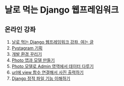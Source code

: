 날로 먹는 Django 웹프레임워크
================

온라인 강좌
---------

1. [날로 먹는 Django 웹프레임워크 강좌, 여는 글](http://blog.hannal.com/2014/8/start_with_django_webframework_00/)
2. [Pystagram 기획](http://blog.hannal.com/2014/8/start_with_django_webframework_01/)
3. [개발 환경 꾸리기](http://blog.hannal.com/2014/8/start_with_django_webframework_02/)
4. [Photo 앱과 모델 만들기](http://blog.hannal.com/2014/9/start_with_django_webframework_03/)
5. [Photo 모델로 Admin 영역에서 데이터 다루기](http://blog.hannal.com/2014/10/start_with_django_webframework_04/)
6. [url에 view 함수 연결해서 사진 출력하기](http://blog.hannal.com/2014/11/start_with_django_webframework_05/)
7. [Django 정적 파일 기능 이해하기](http://blog.hannal.com/2015/04/start_with_django_webframework_06/)